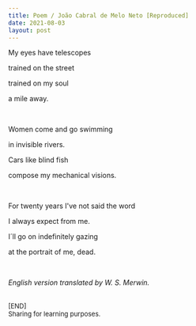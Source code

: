 ```yaml
---
title: Poem / João Cabral de Melo Neto [Reproduced]
date: 2021-08-03
layout: post
---
```


My eyes have telescopes

trained on the street

trained on my soul

a mile away.

<br>

Women come and go swimming

in invisible rivers.

Cars like blind fish

compose my mechanical visions.

<br>

For twenty years I've not said the word

I always expect from me.

I´ll go on indefinitely gazing

at the portrait of me, dead.

<br>

*English version translated by W. S. Merwin.*

<br>
<font size="2">
[END]
<br/>
Sharing for learning purposes.
</font>
